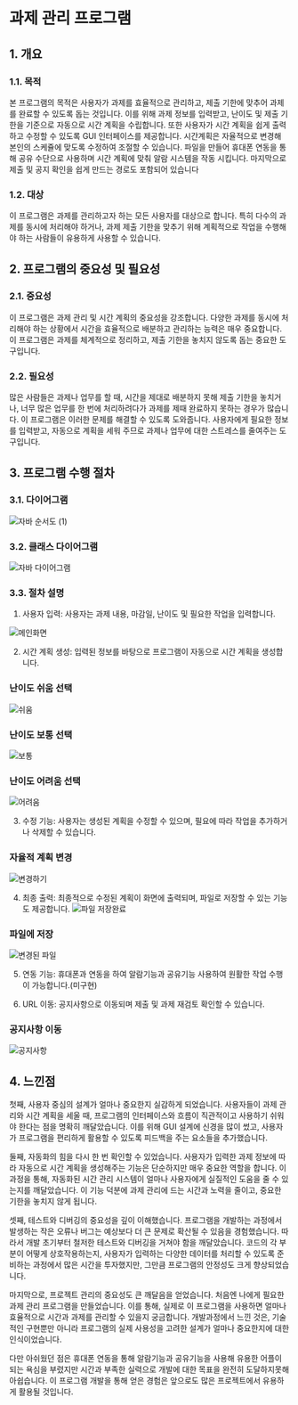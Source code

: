 # 과제 관리 프로그램

## 1. 개요



### 1.1. 목적

본 프로그램의 목적은 사용자가 과제를 효율적으로 관리하고, 제출 기한에 맞추어 과제를 완료할 수 있도록 돕는 것입니다. 이를 위해 과제 정보를 입력받고, 난이도 및 제출 기한을 기준으로 자동으로 시간 계획을 수립합니다. 또한 사용자가 시간 계획을 쉽게 출력하고 수정할 수 있도록 GUI 인터페이스를 제공합니다. 시간계획은 자율적으로 변경해 본인의 스케쥴에 맞도록 수정하여 조절할 수 있습니다. 파일을 만들어 휴대폰 연동을 통해 공유 수단으로 사용하며 시간 계획에 맞춰 알람 시스템을 작동 시킵니다. 마지막으로 제출 및 공지 확인을 쉽게 만드는 경로도 포함되어 있습니다

### 1.2. 대상

이 프로그램은 과제를 관리하고자 하는 모든 사용자를 대상으로 합니다. 특히 다수의 과제를 동시에 처리해야 하거나, 과제 제출 기한을 맞추기 위해 계획적으로 작업을 수행해야 하는 사람들이 유용하게 사용할 수 있습니다.

## 2. 프로그램의 중요성 및 필요성

### 2.1. 중요성

이 프로그램은 과제 관리 및 시간 계획의 중요성을 강조합니다. 다양한 과제를 동시에 처리해야 하는 상황에서 시간을 효율적으로 배분하고 관리하는 능력은 매우 중요합니다. 이 프로그램은 과제를 체계적으로 정리하고, 제출 기한을 놓치지 않도록 돕는 중요한 도구입니다.

### 2.2. 필요성

많은 사람들은 과제나 업무를 할 때, 시간을 제대로 배분하지 못해 제출 기한을 놓치거나, 너무 많은 업무를 한 번에 처리하려다가 과제를 제때 완료하지 못하는 경우가 많습니다. 이 프로그램은 이러한 문제를 해결할 수 있도록 도와줍니다. 사용자에게 필요한 정보를 입력받고, 자동으로 계획을 세워 주므로 과제나 업무에 대한 스트레스를 줄여주는 도구입니다.

## 3. 프로그램 수행 절차

### 3.1. 다이어그램

![자바 순서도 (1)](https://github.com/user-attachments/assets/8eba4c25-fdb2-4d11-9199-541bbff59f4d)

### 3.2. 클래스 다이어그램

![자바 다이어그램](https://github.com/user-attachments/assets/687456e9-97e8-45e0-9641-8a9461f72692)


### 3.3. 절차 설명

1. 사용자 입력: 사용자는 과제 내용, 마감일, 난이도 및 필요한 작업을 입력합니다.

![메인화면](https://github.com/user-attachments/assets/5d74fb60-14ad-4417-b8f1-6bca3d06e5b6)
 
2. 시간 계획 생성: 입력된 정보를 바탕으로 프로그램이 자동으로 시간 계획을 생성합니다.

### 난이도 쉬움 선택
 ![쉬움](https://github.com/user-attachments/assets/77da8adf-dbaa-4c14-b5bd-d8b2f87a6f69)
### 난이도 보통 선택
 ![보통](https://github.com/user-attachments/assets/e0a96cb8-b4a5-4a29-af11-e55855612b73)
### 난이도 어려움 선택
 ![어려움](https://github.com/user-attachments/assets/524a630c-b887-44d4-86e4-b2b7a49aa71d)

3. 수정 기능: 사용자는 생성된 계획을 수정할 수 있으며, 필요에 따라 작업을 추가하거나 삭제할 수 있습니다.
### 자율적 계획 변경
![변경하기](https://github.com/user-attachments/assets/cf3c7188-13e8-4918-8753-7d9c21630cf4)

4. 최종 출력: 최종적으로 수정된 계획이 화면에 출력되며, 파일로 저장할 수 있는 기능도 제공합니다.
![파일 저장완료](https://github.com/user-attachments/assets/746f3e64-c438-4c96-bd49-3b2eec3c55c3)
### 파일에 저장
![변경된 파일](https://github.com/user-attachments/assets/5e0c4530-f60e-4e44-9ec3-f4efca0459d9)

5. 연동 기능: 휴대폰과 연동을 하여 알람기능과 공유기능 사용하여 원활한 작업 수행이 가능합니다.(미구현)

6. URL 이동: 공지사항으로 이동되며 제출 및 과제 재검토 확인할 수 있습니다.
### 공지사항 이동
![공지사항](https://github.com/user-attachments/assets/7405821d-5e89-4afe-9503-492eda4ab0c7)


## 4. 느낀점

첫째, 사용자 중심의 설계가 얼마나 중요한지 실감하게 되었습니다. 사용자들이 과제 관리와 시간 계획을 세울 때, 프로그램의 인터페이스와 흐름이 직관적이고 사용하기 쉬워야 한다는 점을 명확히 깨달았습니다. 이를 위해 GUI 설계에 신경을 많이 썼고, 사용자가 프로그램을 편리하게 활용할 수 있도록 피드백을 주는 요소들을 추가했습니다.

둘째, 자동화의 힘을 다시 한 번 확인할 수 있었습니다. 사용자가 입력한 과제 정보에 따라 자동으로 시간 계획을 생성해주는 기능은 단순하지만 매우 중요한 역할을 합니다. 이 과정을 통해, 자동화된 시간 관리 시스템이 얼마나 사용자에게 실질적인 도움을 줄 수 있는지를 깨달았습니다. 이 기능 덕분에 과제 관리에 드는 시간과 노력을 줄이고, 중요한 기한을 놓치지 않게 됩니다.

셋째, 테스트와 디버깅의 중요성을 깊이 이해했습니다. 프로그램을 개발하는 과정에서 발생하는 작은 오류나 버그는 예상보다 더 큰 문제로 확산될 수 있음을 경험했습니다. 따라서 개발 초기부터 철저한 테스트와 디버깅을 거쳐야 함을 깨달았습니다. 코드의 각 부분이 어떻게 상호작용하는지, 사용자가 입력하는 다양한 데이터를 처리할 수 있도록 준비하는 과정에서 많은 시간을 투자했지만, 그만큼 프로그램의 안정성도 크게 향상되었습니다.

마지막으로, 프로젝트 관리의 중요성도 큰 깨달음을 얻었습니다. 처음엔 나에게 필요한 과제 관리 프로그램을 만들었습니다. 이를 통해, 실제로 이 프로그램을 사용하면 얼마나 효율적으로 시간과 과제를 관리할 수 있을지 궁금합니다. 개발과정에서 느낀 것은, 기술적인 구현뿐만 아니라 프로그램의 실제 사용성을 고려한 설계가 얼마나 중요한지에 대한 인식이었습니다.

다만 아쉬웠던 점은 휴대폰 연동을 통해 알람기능과 공유기능을 사용해 유용한 어플이 되는 욕심을 부렸지만 시간과 부족한 실력으로 개발에 대한 목표을 완전히 도달하지못해 아쉽습니다. 이 프로그램 개발을 통해 얻은 경험은 앞으로도 많은 프로젝트에서 유용하게 활용될 것입니다. 

